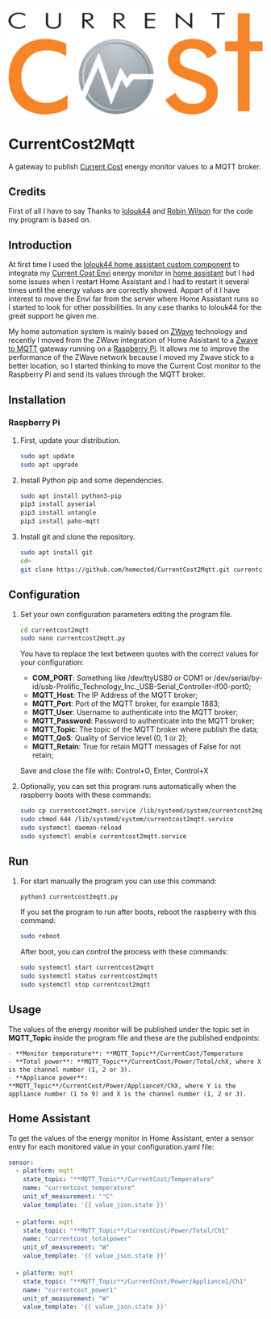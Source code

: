 ![currentcost logo](logo.png)
# CurrentCost2Mqtt
A gateway to publish [Current Cost](http://www.currentcost.com) energy monitor values to a MQTT broker.

## Credits
First of all I have to say Thanks to [lolouk44](https://github.com/lolouk44) and [Robin Wilson](http://blog.rtwilson.com/how-to-log-electricity-usage-from-a-currentcost-envir-part-1/) for the code my program is based on.

## Introduction
At first time I used the [lolouk44 home assistant custom component](https://github.com/lolouk44/CurrentCost_HA_CC) to integrate my [Current Cost Envi](http://www.currentcost.com/product-envi.html) energy monitor in [home assistant](https://www.home-assistant.io/) but I had some issues when I restart Home Assistant and I had to restart it several times until the energy values are correctly showed. Appart of it I have interest to move the Envi far from the server where Home Assistant runs so I started to look for other possibilities. In any case thanks to lolouk44 for the great support he given me.

My home automation system is mainly based on [ZWave](https://z-wavealliance.org/) technology and recently I moved from the ZWave integration of Home Assistant to a [Zwave to MQTT](https://github.com/OpenZWave/Zwave2Mqtt) gateway running on a [Raspberry Pi](https://www.raspberrypi.org/). It allows me to improve the performance of the ZWave network because I moved my Zwave stick to a better location, so I started thinking to move the Current Cost monitor to the Raspberry Pi and send its values through the MQTT broker.

## Installation

### Raspberry Pi

1. First, update your distribution.

   ```sh
   sudo apt update
   sudo apt upgrade
   ```
   
2. Install Python pip and some dependencies.

   ```sh
   sudo apt install python3-pip
   pip3 install pyserial
   pip3 install untangle
   pip3 install paho-mqtt
   ```
 
3. Install git and clone the repository.

   ```sh
   sudo apt install git
   cd~
   git clone https://github.com/homected/CurrentCost2Mqtt.git currentcost2mqtt
   ```

## Configuration

1. Set your own configuration parameters editing the program file.

   ```sh
   cd currentcost2mqtt
   sudo nano currentcost2mqtt.py
   ```

	You have to replace the text between quotes with the correct values for your configuration:
  
  	- **COM_PORT**: Something like /dev/ttyUSB0 or COM1 or /dev/serial/by-id/usb-Prolific_Technology_Inc._USB-Serial_Controller-if00-port0;
  	- **MQTT_Host**: The IP Address of the MQTT broker;
  	- **MQTT_Port**: Port of the MQTT broker, for example 1883;
  	- **MQTT_User**: Username to authenticate into the MQTT broker;
  	- **MQTT_Password**: Password to authenticate into the MQTT broker;
  	- **MQTT_Topic**: The topic of the MQTT broker where publish the data;
  	- **MQTT_QoS**: Quality of Service level (0, 1 or 2);
  	- **MQTT_Retain**: True for retain MQTT messages of False for not retain;

  	Save and close the file with: Control+O, Enter, Control+X
  
  
2. Optionally, you can set this program runs automatically when the raspberry boots with these commands:

   ```sh
   sudo cp currentcost2mqtt.service /lib/systemd/system/currentcost2mqtt.service
   sudo chmod 644 /lib/systemd/system/currentcost2mqtt.service
   sudo systemctl daemon-reload
   sudo systemctl enable currentcost2mqtt.service
   ```

## Run

1. For start manually the program you can use this command:

   ```sh
   python3 currentcost2mqtt.py
   ```

	If you set the program to run after boots, reboot the raspberry with this command:

   ```sh
   sudo reboot
   ```
   
	After boot, you can control the process with these commands:

   ```sh
   sudo systemctl start currentcost2mqtt
   sudo systemctl status currentcost2mqtt
   sudo systemctl stop currentcost2mqtt
   ```

## Usage

The values of the energy monitor will be published under the topic set in **MQTT_Topic** inside the program file and these are the published endpoints:

	- **Monitor temperature**: **MQTT_Topic**/CurrentCost/Temperature
	- **Total power**: **MQTT_Topic**/CurrentCost/Power/Total/chX, where X is the channel number (1, 2 or 3).
	- **Appliance power**: **MQTT_Topic**/CurrentCost/Power/ApplianceY/ChX, where Y is the appliance number (1 to 9) and X is the channel number (1, 2 or 3).

## Home Assistant

To get the values of the energy monitor in Home Assistant, enter a sensor entry for each monitored value in your configuration.yaml file:

   ```yaml
   sensor:
     - platform: mqtt
       state_topic: "**MQTT_Topic**/CurrentCost/Temperature"
       name: "currentcost_temperature"
       unit_of_measurement: "°C"
       value_template: '{{ value_json.state }}'

     - platform: mqtt
       state_topic: "**MQTT_Topic**/CurrentCost/Power/Total/Ch1"
       name: "currentcost_totalpower"
       unit_of_measurement: "W"
       value_template: '{{ value_json.state }}'
    
     - platform: mqtt
       state_topic: "**MQTT_Topic**/CurrentCost/Power/Appliance1/Ch1"
       name: "currentcost_power1"
       unit_of_measurement: "W"
       value_template: '{{ value_json.state }}'
   ```
